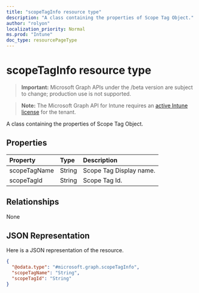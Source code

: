 ```yaml
---
title: "scopeTagInfo resource type"
description: "A class containing the properties of Scope Tag Object."
author: "rolyon"
localization_priority: Normal
ms.prod: "Intune"
doc_type: resourcePageType
---
```


# scopeTagInfo resource type

> **Important:** Microsoft Graph APIs under the /beta version are subject to change; production use is not supported.

> **Note:** The Microsoft Graph API for Intune requires an [active Intune license](https://go.microsoft.com/fwlink/?linkid=839381) for the tenant.

A class containing the properties of Scope Tag Object.

## Properties
|Property|Type|Description|
|:---|:---|:---|
|scopeTagName|String|Scope Tag Display name.|
|scopeTagId|String|Scope Tag Id.|

## Relationships
None

## JSON Representation
Here is a JSON representation of the resource.
<!-- {
  "blockType": "resource",
  "@odata.type": "microsoft.graph.scopeTagInfo"
}
-->
``` json
{
  "@odata.type": "#microsoft.graph.scopeTagInfo",
  "scopeTagName": "String",
  "scopeTagId": "String"
}
```



